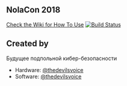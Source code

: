 ##  NolaCon 2018

[Check the Wiki for How To Use](https://github.com/devsecfranklin/badge-2018-nolacon/wiki)
[![Build Status](https://travis-ci.com/DEAD10C5/NolaCon_2018.svg?branch=master)](https://travis-ci.com/DEAD10C5/NolaCon_2018)

## Created by

Будущее подпольной кибер-безопасности

- Hardware: [@thedevilsvoice](mailto:thedevilsvoice@protonmail.ch)
- Software: [@thedevilsvoice](mailto:thedevilsvoice@protonmail.ch)
